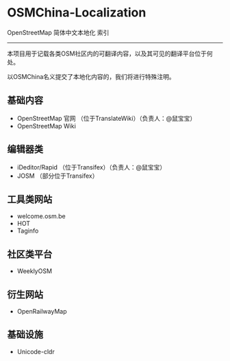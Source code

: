 # OSMChina-Localization
OpenStreetMap 简体中文本地化 索引

----------

本项目用于记载各类OSM社区内的可翻译内容，以及其可见的翻译平台位于何处。

以OSMChina名义提交了本地化内容的，我们将进行特殊注明。

## 基础内容

* OpenStreetMap 官网 （位于TranslateWiki）（负责人：@鼠宝宝）
* OpenStreetMap Wiki

## 编辑器类

* iDeditor/Rapid （位于Transifex）（负责人：@鼠宝宝）
* JOSM （部分位于Transifex）

## 工具类网站

* welcome.osm.be
* HOT
* Taginfo

## 社区类平台

* WeeklyOSM

## 衍生网站

* OpenRailwayMap

## 基础设施

* Unicode-cldr

